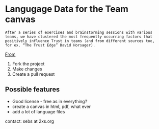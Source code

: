 # Langugage Data for the Team canvas

```
After a series of exercises and brainstorming sessions with various teams, we have clustered the most frequently occurring factors that positively influence Trust in teams (and from different sources too, for ex. “The Trust Edge” David Horsager).
```
[From](http://inteamwetrust.com/team-trust-toolbox/team-trust-canvas/)


1. Fork the project
2. Make changes
3. Create a pull request

## Possible features

* Good license - free as in everything? 
* create a canvas in html, pdf, what ever
* add a lot of language files

contact: sebs at 2xs.org